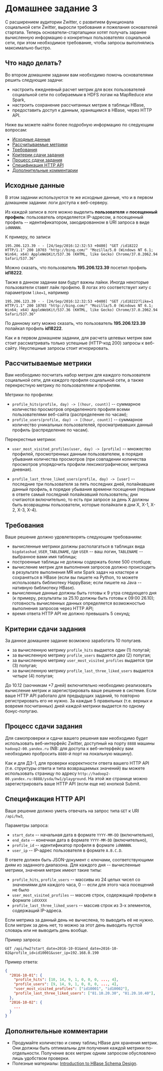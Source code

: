 # Домашнее задание 3

С расширением аудитории Zwitter, с развитием функционала социальной сети Zwitter, выросли требования и пожелания 
основателей стартапа. Теперь основатели-стартапщики хотят получать заранее вычисленную информацию о конкретных 
пользователях социальной сети, при этом необходимое требование, чтобы запросы выполнялись максимально быстро.
 
## Что надо делать?

Во втором домашнем задании вам необходимо помочь основателями решить следующие задачи:
 
  * настроить ежедневный расчет метрик для всех пользователей социальной сети по собираемым в HDFS логам на MapReduce или Spark,
  * настроить сохранение рассчитанных метрик в таблицы HBase,
  * предоставить доступ к данным, хранящимся в HBase, через HTTP API.

Ниже вы можете найти более подробную информацию по следующим вопросам:

  * [Исходные данные](#Исходные-данные)
  * [Рассчитываемые метрики](#Рассчитываемые-метрики)
  * [Требования](#Требования)
  * [Критерии сдачи задания](#Критерии-сдачи-задания)
  * [Процесс сдачи задания](#Процесс-сдачи-задания)
  * [Спецификация HTTP API](#Спецификация-http-api)
  * [Дополнительные комментарии](#Дополнительные-комментарии)


## Исходные данные

В этом задании используются те же исходные данные, что и в первом домашнем задании: логи доступа к веб-серверу.

Из каждой записи в логе можно выделить **пользователя** и **посещенный профиль**: пользователь определяется IP-адресом, а посещенный профиль -- идентификатором, закодированном в URI запроса в виде `idNNNNN`.

К примеру, по записи

```
195.206.123.39 - - [24/Sep/2016:12:32:53 +0400] "GET /id18222 HTTP/1.1" 200 10703 "http://bing.com/" "Mozilla/5.0 (Windows NT 6.1; Win64; x64) AppleWebKit/537.36 (KHTML, like Gecko) Chrome/37.0.2062.94 Safari/537.36"
```

Можно сказать, что пользователь **195.206.123.39** посетил профиль **id18222**.

Также в данном задании вам будут важны лайки. Иногда некоторые пользователи ставят лайк профилю. В логах это соответствует хиту с параметром `like=1`, например

```
195.206.123.39 - - [24/Sep/2016:12:32:53 +0400] "GET /id18222?like=1 HTTP/1.1" 200 10703 "http://bing.com/" "Mozilla/5.0 (Windows NT 6.1; Win64; x64) AppleWebKit/537.36 (KHTML, like Gecko) Chrome/37.0.2062.94 Safari/537.36"
```

По данному хиту можно сказать, что пользователь **195.206.123.39** полайкал профиль **id18222**.

Как и в первом домашнем задании, для расчета целевых метрик вам стоит рассматривать только успешные (HTTP-код 200)
запросы к веб-сайту. Неуспешные запросы стоит игнорировать.

## Рассчитываемые метрики

Вам необходимо посчитать набор метрик для каждого пользователя социальной сети, для каждого профиля социальной сети,
а также перекрестную метрику по пользователям и профилям.

Метрики по профилям:

 * `profile_hits(profile, day) -> [(hour, count)]` -- суммарное количество просмотров определенного профиля всеми пользователями веб-сайта (распределение по часам);
 * `profile_users(profile, day) -> [(hour, count)]` -- суммарное количество уникальных пользователей, просматривавших данный профиль (распределение по часам).

Перекрестные метрики:

 * `user_most_visited_profiles(user, day) -> [profile]` -- множество профилей, просмотренных данным пользователем, в порядке убывания количества просмотров (при совпадении количества просмотров упорядочить профили лексикографически; метрика дневная).

 * `profile_last_three_liked_users(profile, day) -> [user]` -- последние три пользователя за пять последних дней, полайкавшие данный профиль, в порядке убывания времени посещения (первым в ответе самый последний полайкавший пользователь; дни считаются включительно, то есть при запросе за день X должны быть возвращены пользователи, которые полайкали в дни X, X-1, X-2, X-3, X-4).

## Требования

Ваше решение должно удовлетворять следующим требованиям:

  * вычисленные метрики должны располагаться в таблицах вида `bigdatashad_USER_TABLENAME`, где `USER` -- ваш логин, `TABLENAME` -- выбранное вами имя таблицы;
  * построенные таблицы не должны содержать более 500 столбцов;
  * вычисление метрик для выполнения запросов должно происходить в результате выполнения MR или Spark задач на кластере и сохраняться в HBase
    (если вы пишете на Python, то можете использовать библиотеку HappyBase; если пишете на Java -- нативную библиотеку HBase).
  * вычисленные данные должны быть готовы к 9 утра следующего дня (к примеру, результаты за 25.10
    должны быть готовы к 09:00 26.10); готовность вычисленных данных определяется возможностью выполнения запросов через HTTP API;
  * время ответа HTTP API не должно превышать 5 секунд;

## Критерии сдачи задания

За данное домашнее задание возможно заработать 10 попугаев.

  * за вычисленную метрику `profile_hits` выдается *один* (1) попугай;
  * за вычисленную метрику `profile_users` выдается *два* (2) попугая;
  * за вычисленную метрику `user_most_visited_profiles` выдается *три* (3) попугая;
  * за вычисленную метрику `profile_last_three_liked_users` выдается *четыре* (4) попугая;

До 10.12 (заочникам +7 дней) включительно необходимо реализовать вычисление метрик и зарегистрировать ваше решение в системе. Если ваше HTTP API работало для предыдущих заданий, то повторно регистрировать его не нужно. За каждые 5 правильных (т.е. верных и вовремя посчитанных) дней каждой метрики выдается по одному бонус-попугаю.

## Процесс сдачи задания

Для самопроверки и сдачи вашего решения вам необходимо будет использовать веб-интерфейс Zwitter,
доступный на порту `8888` машины `hadoop2-00.yandex.ru` (NB: для доступа к веб-интерфейсу
вам необходимо пробросить `8888`-й порт на локальную машину).

Как и для ДЗ-1, для проверки корректности ответа вашего HTTP API (т.е. структуры ответа и типа возвращаемых значений) 
вы можете использовать страницу по адресу `http://hadoop2-00.yandex.ru:8888/ysda/hw1/playground`.
На этой же странице можно зарегистрировать ваше HTTP API (если еще не) кнопкой Submit.

## Спецификация HTTP API

Ваше решение должно уметь отвечать на запрос типа `GET` к URI `/api/hw3`,

Параметры запроса:

  * `start_date` -- начальная дата в формате `YYYY-MM-DD` (включительно),
  * `end_date` -- конечная дата в формате `YYYY-MM-DD` (включительно),
  * `profile_id` -- идентификатор профиля в формате `idNNNNN`.
  * `user_ip` -- IP-адрес пользователя в формате `A.B.C.D`.

В ответе должен быть JSON-документ с ключами, соответствующими дням из заданного диапазона.
Для каждого дня -- вычисленные метрики, значения метрик имеют такие типы:

  * `profile_hits`, `profile_users` -- массивы из 24 целых чисел со значениями для каждого часа, 0 -- если для этого часа посещений не было
  * `user_most_visited_profiles` -- массив строк, содержащий профили в формате `idXXXXX`
  * `profile_last_three_liked_users` -- массив строк из 3-х элементов, содержащий IP-адреса.
 
Если метрика за данный день не вычислена, то выводить её не нужно. Если метрик за день нет, 
то можно за этот день выводить пустой словарь или не выводить день вообще.

Пример запроса:

```
GET /api/hw2?start_date=2016-10-01&end_date=2016-10-02&profile_id=id10001&user_ip=192.168.0.190
```

Пример ответа:

```json
{
  "2016-10-01": {
    "profile_hits": [10, 14, 9, 1, 0, 0, 0, ..., 4],
    "profile_users": [9, 14, 9, 1, 0, 0, 0, ..., 4],
    "user_most_visited_profiles": ["id10001", "id10002"],
    "profile_last_three_liked_users": ["81.10.20.30", "81.20.10.40"],
  },
  "2016-10-02": {
    ...
  }
}
```

## Дополнительные комментарии

  * Продумайте количество и схему таблиц HBase для хранения метрик. Они должны быть оптимальны
для получения каждой метрики по-отдельности. Получение всех метрик одним запросом обусловлено лишь удобством проверки.
  * Полезные материалы: [Introduction to HBase Schema Design](http://0b4af6cdc2f0c5998459-c0245c5c937c5dedcca3f1764ecc9b2f.r43.cf2.rackcdn.com/9353-login1210_khurana.pdf).

